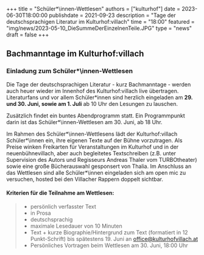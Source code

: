 +++ 
title = "Schüler*\innen-Wettlesen" 
authors = ["kulturhof"]
date = 2023-06-30T18:00:00 
publishdate = 2021-09-23 
description = "Tage der deutschsprachigen Literatur im Kulturhof:villach" 
time = "18:00" 
featured = "img/news/2023-05-10_DieSummeDerEinzelnenTeile.JPG" 
type = "news"
draft = false
+++

## Bachmanntage im Kulturhof:villach
### Einladung zum Schüler*\innen-Wettlesen

Die Tage der deutschsprachigen Literatur - kurz Bachmanntage - werden auch heuer wieder im Innenhof des Kulturhof:villach live übertragen.
Literaturfans und vor allem Schüler\*innen sind herzlich eingeladen am **29. und 30. Juni, sowie am 1. Juli** ab 10 Uhr den Lesungen zu lauschen.

Zusätzlich findet ein buntes Abendprogramm statt. Ein Programmpunkt darin ist das Schüler*\innen-Wettlesen am 30. Juni, ab 18 Uhr.

Im Rahmen des Schüler*\innen-Wettlesens lädt der Kulturhof:villach Schüler*\innen ein, ihre eigenen Texte auf der Bühne vorzutragen. Als Preise winken Freikarten für Veranstaltungen im Kulturhof und in der neuenbühnevillach, aber auch begleitetes Textschreiben (z.B. unter Supervision des Autors und Regisseurs Andreas Thaler vom TURBOtheater)  sowie eine große Bücherauswahl gesponsert von Thalia.
Im Anschluss an das Wettlesen sind alle Schüler*\innen eingeladen sich am open mic zu versuchen, hosted bei den Villacher Rappern doppelt sichtbar.

#### Kriterien für die Teilnahme am Wettlesen:
> - persönlich verfasster Text
> - in Prosa
> - deutschsprachig
> - maximale Lesedauer von 10 Minuten
> - Text + kurze Biographie/Hintergrund zum Text (formatiert in 12 Punkt-Schrift) bis spätestens 19. Juni an office@kulturhofvillach.at 
> - Persönliches Vortragen beim Wettlesen am 30. Juni, 18:00 Uhr
